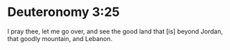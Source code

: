 # Deuteronomy 3:25

I pray thee, let me go over, and see the good land that [is] beyond Jordan, that goodly mountain, and Lebanon.